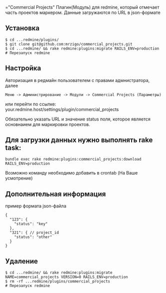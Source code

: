 ="Commercial Projects"
Плагин(Модуль) для redmine, который отмечает часть проектов маркером. Данные загружаются по URL в json-формате

## Установка

```
$ cd ...redmine/plugins/
$ git clone git@github.com:mrzigo/commercial_projects.git
$ cd ...redmine/ && rake redmine:plugins:migrate RAILS_ENV=production
# Перезапуск redmine
```

## Настройка
Авторизация в редмайн пользователем с правами адмнистратора, далее
```
Меню -> Администрирование -> Модули -> Commercial Projects (Параметры)
```
или перейти по ссылке:
your.redmine.host/settings/plugin/commercial_projects

Обязательно указать URL и значение status поля, которое является основнаием для маркировки проектов.

## Для загрузки данных нужно выполнять rake task:
```
bundle exec rake redmine:plugins:commercial_projects:download RAILS_ENV=production
```
Возможно команду необходимо добавить в crontab (На Ваше усмотрение)

## Дополнительная информация
пример формата json-файла
```
{
  "123": {
    "status": "key"
  },
  "321": { // project_id
    "status": "other"
  }
}
```

## Удаление

```
$ cd ...redmine/ && rake redmine:plugins:migrate NAME=commercial_projects VERSION=0 RAILS_ENV=production
$ rm -rf ...redmine/plugins/commercial_projects
# Перезапуск redmine
```
